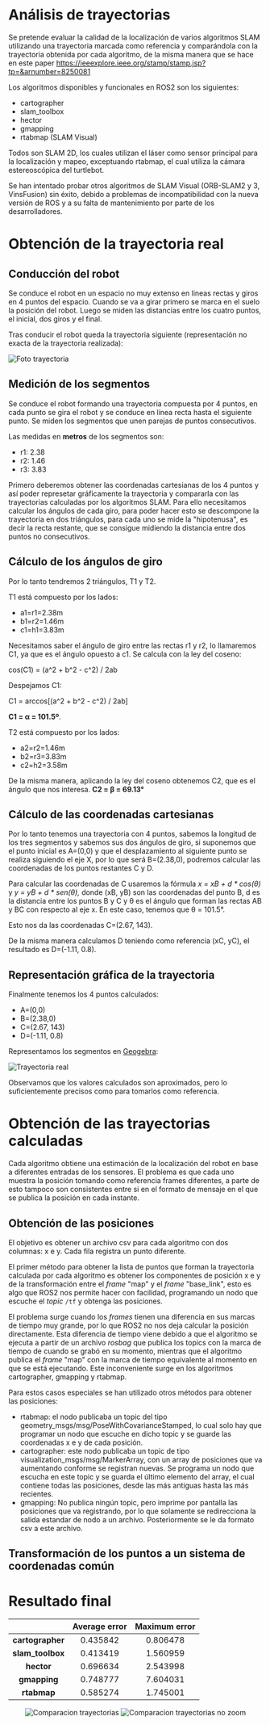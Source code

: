 # Análisis de trayectorias

Se pretende evaluar la calidad de la localización de varios algoritmos SLAM utilizando una trayectoria marcada como referencia y comparándola con la trayectoria obtenida por cada algoritmo, de la misma manera que se hace en este paper https://ieeexplore.ieee.org/stamp/stamp.jsp?tp=&arnumber=8250081 

Los algoritmos disponibles y funcionales en ROS2 son los siguientes:
- cartographer
- slam_toolbox
- hector
- gmapping
- rtabmap (SLAM Visual)

Todos son SLAM 2D, los cuales utilizan el láser como sensor principal para la localización y mapeo, exceptuando rtabmap, el cual utiliza la cámara estereoscópica del turtlebot.

Se han intentado probar otros algoritmos de SLAM Visual (ORB-SLAM2 y 3, VinsFusion) sin éxito, debido a problemas de incompatibilidad con la nueva versión de ROS y a su falta de mantenimiento por parte de los desarrolladores.

# Obtención de la trayectoria real
## Conducción del robot 
Se conduce el robot en un espacio no muy extenso en lineas rectas y giros en 4 puntos del espacio. Cuando se va a girar primero se marca en el suelo la posición del robot. Luego se miden las distancias entre los cuatro puntos, el inicial, dos giros y el final.

Tras conducir el robot queda la trayectoria siguiente (representación no exacta de la trayectoria realizada):

![Foto trayectoria](imgs/foto_trayectoria.png "Foto trayectoria")

## Medición de los segmentos
Se conduce el robot formando una trayectoria compuesta por 4 puntos, en cada punto se gira el robot y se conduce en línea recta hasta el siguiente punto. 
Se miden los segmentos que unen parejas de puntos consecutivos. 

Las medidas en **metros** de los segmentos son:

- r1: 2.38
- r2: 1.46
- r3: 3.83

Primero deberemos obtener las coordenadas cartesianas de los 4 puntos y así poder represetar gráficamente la trayectoria y compararla con las trayectorias calculadas por los algoritmos SLAM. Para ello 
necesitamos calcular los ángulos de cada giro, para poder hacer esto se descompone la trayectoria en dos triángulos, para cada uno se mide la "hipotenusa", es decir la recta restante, que se consigue midiendo 
la distancia entre dos puntos no consecutivos.

## Cálculo de los ángulos de giro

Por lo tanto tendremos 2 triángulos, T1 y T2.

T1 está compuesto por los lados:
- a1=r1=2.38m 
- b1=r2=1.46m
- c1=h1=3.83m

Necesitamos saber el ángulo de giro entre las rectas r1 y r2, lo llamaremos C1, ya que es el ángulo opuesto a c1. Se calcula con la ley del coseno:

cos(C1) = (a^2 + b^2 - c^2) / 2ab

Despejamos C1: 

C1 = arccos[(a^2 + b^2 - c^2) / 2ab]

**C1 = &alpha; = 101.5º**. 

T2 está compuesto por los lados:
- a2=r2=1.46m
- b2=r3=3.83m
- c2=h2=3.58m

De la misma manera, aplicando la ley del coseno obtenemos C2, que es el ángulo que nos interesa. **C2 = &beta; = 69.13°**


## Cálculo de las coordenadas cartesianas

Por lo tanto tenemos una trayectoria con 4 puntos, sabemos la longitud de los tres segmentos y sabemos sus dos ángulos de giro, si suponemos que el punto inicial es A=(0,0) y que el desplazamiento al siguiente punto se 
realiza siguiendo el eje X, por lo que será B=(2.38,0), podremos calcular las coordenadas de los puntos restantes C y D.

Para calcular las coordenadas de C usaremos la fórmula *x = xB + d * cos(θ)*  y *y = yB + d * sen(θ),* donde (xB, yB) son las coordenadas del punto B,
d es la distancia entre los puntos B y C y θ es el ángulo que forman las rectas AB y BC con respecto al eje x. En este caso, tenemos que θ = 101.5°.

Esto nos da las coordenadas C=(2.67, 143).

De la misma manera calculamos D teniendo como referencia (xC, yC), el resultado es D=(-1.11, 0.8).


## Representación gráfica de la trayectoria

Finalmente tenemos los 4 puntos calculados:

- A=(0,0)
- B=(2.38,0)
- C=(2.67, 143)
- D=(-1.11, 0.8)
  
Representamos los segmentos en [Geogebra](https://www.geogebra.org):

![Trayectoria real](imgs/trayectoria.png "Trayectoria real")

Observamos que los valores calculados son aproximados, pero lo suficientemente precisos como para tomarlos como referencia.

# Obtención de las trayectorias calculadas

Cada algoritmo obtiene una estimación de la localización del robot en base a diferentes entradas de los sensores. El problema es que cada uno muestra la posición tomando como referencia frames diferentes, a parte de esto tampoco son consistentes entre si en el formato de mensaje en el que se publica la posición en cada instante. 

## Obtención de las posiciones

El objetivo es obtener un archivo csv para cada algoritmo con dos columnas: x e y. Cada fila registra un punto diferente.

El primer método para obtener la lista de puntos que forman la trayectoria calculada por cada algoritmo es obtener los componentes de posición x e y de la transformación entre el *frame* "map" y el *frame* "base_link", esto es algo que ROS2 nos permite hacer con facilidad, programando un nodo que escuche el *topic* `/tf` y obtenga las posiciones. 

El problema surge cuando los *frames* tienen una diferencia en sus marcas de tiempo muy grande, por lo que ROS2 no nos deja calcular la posición directamente. Esta diferencia de tiempo viene debido a que el algoritmo se ejecuta a partir de un archivo *rosbag* que publica los topics con la marca de tiempo de cuando se grabó en su momento, mientras que el algoritmo publica el *frame* "map" con la marca de tiempo equivalente al momento en que se está ejecutando. Este inconveniente surge en los algoritmos cartographer, gmapping y rtabmap.

Para estos casos especiales se han utilizado otros métodos para obtener las posiciones:

- rtabmap: el nodo publicaba un topic del tipo geometry_msgs/msg/PoseWithCovarianceStamped, lo cual solo hay que programar un nodo que escuche en dicho topic y se guarde las coordenadas x e y de cada posición.
- cartographer: este nodo publicaba un topic de tipo visualization_msgs/msg/MarkerArray, con un array de posiciones que va aumentando conforme se registran nuevas. Se programa un nodo que escucha en este topic y se guarda el último elemento del array, el cual contiene todas las posiciones, desde las más antiguas hasta las más recientes.
- gmapping: No publica ningún topic, pero imprime por pantalla las posiciones que va registrando, por lo que solamente se redirecciona la salida estandar de nodo a un archivo. Posteriormente se le da formato csv a este archivo.

## Transformación de los puntos a un sistema de coordenadas común



# Resultado final



<div align="center">

|                   | Average error | Maximum error |
| :--------:        | :--------: | :---------: | 
| **cartographer**  |0.435842|0.806478|
| **slam_toolbox**  |0.413419|1.560959|
| **hector**        |0.696634|2.543998|
| **gmapping**      |0.748777|7.604031|
| **rtabmap**       |0.585274|1.745001|

![Comparacion trayectorias](imgs/comparacion_trayectorias.svg "comparacion trayectorias")
![Comparacion trayectorias no zoom](imgs/comparacion_trayectorias_nozoom.svg "comparacion trayectorias no zoom")
</div>